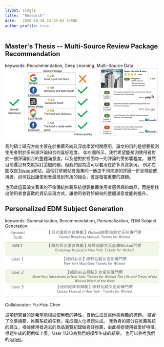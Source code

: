 ```yaml
---
layout: single
title:  "Research"
date:   2020-10-28 23:30:04 +0800
author_profile: true
---
```


## **Master's Thesis -- Multi-Source Review Package Recommendation**
keywords: Recommendation, Deep Learning, Multi-Source Data
![](/assets/images/thesis_intro.png)

我的碩士研究方向主要在於推薦系統及深度學習相關應用，論文的目的是想要預測使用者對於多來源評論組合的喜好程度。
如左圖所示，我們希望能預測使用者對於一個評論組合的整體滿意度，以及他對於裡面每一則評論的受影響程度。
雖然目前還沒有文獻探討這個問題，但我們認為這可以套用在許多真實狀況。
例如右圖取自[Trivago](https://www.trivago.com.tw/)網站，這個訂房網站會蒐集同一飯店不同來源的評論一併呈現給使用者，如何找出讓使用者最感到有用的組合，會是相當重要的課題。

也因此這篇論文著重的不像傳統推薦系統想要推薦使用者感興趣的商品，而是想找出使用者會喜歡的資訊呈現方式，讓使用者對於網站的整體滿意度能夠提升。

## **Personalized EDM Subject Generation**
keywords: Summarization, Recommendation, Personalization, EDM Subject Generation
![](/assets/images/tempest_result.png)

Collaborator: Yu-Hsiu Chen

這項研究目的是希望能根據使用者的特性，自動生成會讓他感興趣的標題。
結合了文章摘要、推薦系統的任務，完成個人化標題生成。
我負責的部分在推薦系統的建立，根據使用者過去的商品瀏覽紀錄做喜好推薦，由此捕捉使用者愛好特徵。
標題生成的範例如上表，User 1/2/3為我們的模型生成的結果。
也可以參考我們的[paper](/assets/attachment/AAAI-ChenY.1087.pdf)。